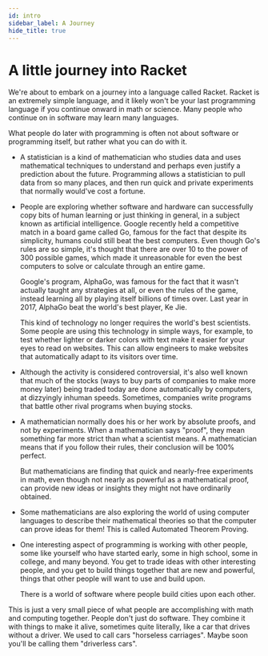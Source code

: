 ```yaml
---
id: intro
sidebar_label: A Journey
hide_title: true
---
```


# A little journey into Racket

We're about to embark on a journey into a language called Racket. Racket is an
extremely simple language, and it likely won't be your last programming language
if you continue onward in math or science. Many people who continue on in
software may learn many languages.

What people do later with programming is often not about software or programming
itself, but rather what you can do with it.

* A statistician is a kind of mathematician who studies data and uses
  mathematical techniques to understand and perhaps even justify a prediction
  about the future. Programming allows a statistician to pull data from so many
  places, and then run quick and private experiments that normally would've cost
  a fortune.

* People are exploring whether software and hardware can successfully copy bits
  of human learning or just thinking in general, in a subject known as
  artificial intelligence. Google recently held a competitive match in a board
  game called Go, famous for the fact that despite its simplicity, humans could
  still beat the best computers. Even though Go's rules are so simple, it's
  thought that there are over 10 to the power of 300 possible games, which made 
  it unreasonable for even the best computers to solve or calculate through an 
  entire game.

  Google's program, AlphaGo, was famous for the fact that it wasn't actually
  taught any strategies at all, or even the rules of the game, instead learning 
  all by playing itself billions of times over. Last year in 2017, AlphaGo beat 
  the world's best player, Ke Jie.

  This kind of technology no longer requires the world's best scientists. Some
  people are using this technology in simple ways, for example, to test whether
  lighter or darker colors with text make it easier for your eyes to read on
  websites. This can allow engineers to make websites that automatically adapt
  to its visitors over time.

* Although the activity is considered controversial, it's also well known that
  much of the stocks (ways to buy parts of companies to make more money later)
  being traded today are done automatically by computers, at dizzyingly inhuman
  speeds. Sometimes, companies write programs that battle other rival programs
  when buying stocks.

* A mathematician normally does his or her work by absolute proofs, and not by
  experiments. When a mathematician says "proof", they mean something far more
  strict than what a scientist means. A mathematician means that if you follow
  their rules, their conclusion will be 100% perfect.

  But mathematicians are finding that quick and nearly-free experiments in math,
  even though not nearly as powerful as a mathematical proof, can provide new
  ideas or insights they might not have ordinarily obtained.

* Some mathematicians are also exploring the world of using computer languages
  to describe their mathematical theories so that the computer can prove ideas
  for them! This is called Automated Theorem Proving.

* One interesting aspect of programming is working with other people, some like
  yourself who have started early, some in high school, some in college, and
  many beyond. You get to trade ideas with other interesting people, and you get
  to build things together that are new and powerful, things that other people
  will want to use and build upon.

  There is a world of software where people build cities upon each other.

This is just a very small piece of what people are accomplishing with math and
computing together. People don't just do software. They combine it with things
to make it alive, sometimes quite literally, like a car that drives without a
driver. We used to call cars "horseless carriages". Maybe soon you'll be calling
them "driverless cars".

